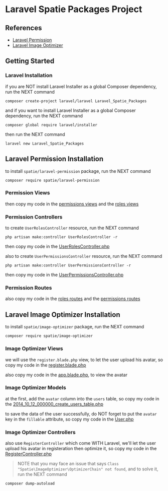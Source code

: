 # Laravel Spatie Packages Project

## References

<ul>
<li><a href="https://github.com/spatie/laravel-permission">Laravel Permission</a></li>
<li><a href="https://github.com/spatie/image-optimizer">Laravel Image Optimizer</a></li>
</ul>

## Getting Started

### Laravel Installation

if you are NOT install Laravel Installer as a global Composer dependency, run the NEXT command

```
composer create-project laravel/laravel Laravel_Spatie_Packages
```

and if you want to install Laravel Installer as a global Composer dependency, run the NEXT command

```
composer global require laravel/installer
```

then run the NEXT command

```
laravel new Laravel_Spatie_Packages
```

## Laravel Permission Installation

to install `spatie/laravel-permission` package, run the NEXT command

```
composer require spatie/laravel-permission
```

### Permission Views

then copy my code in the <a href="https://github.com/mahmoudmohamedramadan/Laravel-Spatie-Packages/tree/master/resources/views/permissions">permissions views</a> and the <a href="https://github.com/mahmoudmohamedramadan/Laravel-Spatie-Packages/tree/master/resources/views/roles">roles views</a>

### Permission Controllers

to create `UserRolesController` resource, run the NEXT command

```
php artisan make:controller UserRolesController -r
```

then copy my code in the <a href="https://github.com/mahmoudmohamedramadan/Laravel-Spatie-Packages/blob/master/app/Http/Controllers/UserRolesController.php">UserRolesController.php</a>

also to create `UserPermissionsController` resource, run the NEXT command

```
php artisan make:controller UserPermissionsController -r
```

then copy my code in the <a href="https://github.com/mahmoudmohamedramadan/Laravel-Spatie-Packages/blob/master/app/Http/Controllers/UserPermissionsController.php">UserPermissionsController.php</a>

### Permission Routes

also copy my code in the <a href="https://github.com/mahmoudmohamedramadan/Laravel-Spatie-Packages/blob/master/routes/web.php#L17">roles routes</a> and the <a href="https://github.com/mahmoudmohamedramadan/Laravel-Spatie-Packages/blob/master/routes/web.php#L18">permissions routes</a>

## Laravel Image Optimizer Installation

to install `spatie/image-optimizer` package, run the NEXT command

```
composer require spatie/image-optimizer
```

### Image Optimizer Views

we will use the `register.blade.php` view, to let the user upload his avatar, so copy my code in the <a href="https://github.com/mahmoudmohamedramadan/Laravel-Spatie-Packages/blob/master/resources/views/auth/register.blade.php">register.blade.php</a>

also copy my code in the <a href="https://github.com/mahmoudmohamedramadan/Laravel-Spatie-Packages/blob/master/resources/views/layouts/app.blade.php">app.blade.php</a>, to view the avatar

### Image Optimizer Models

at the first, add the `avatar` column into the `users` table, so copy my code in the <a href="https://github.com/mahmoudmohamedramadan/Laravel-Spatie-Packages/blob/master/database/migrations/2014_10_12_000000_create_users_table.php">2014_10_12_000000_create_users_table.php</a>

to save the data of the user successfully, do NOT forget to put the `avatar` key in the `fillable` attribute, so copy my code in the <a href="https://github.com/mahmoudmohamedramadan/Laravel-Spatie-Packages/blob/master/app/Models/User.php">User.php</a>

### Image Optimizer Controllers

also use `RegisterController` which come WITH Laravel, we'll let the user upload his avatar in registeration then optimize it, so copy my code in the <a href="https://github.com/mahmoudmohamedramadan/Laravel-Spatie-Packages/blob/master/app/Http/Controllers/Auth/RegisterController.php">RegisterController.php</a>

> NOTE that you may face an issue that says `Class "Spatie\ImageOptimizer\OptimizerChain" not found`, and to solve it, run the NEXT command

```
composer dump-autoload
```

